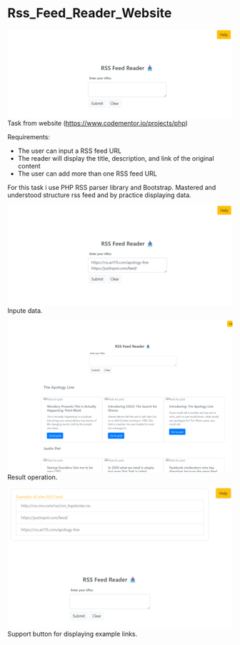 ﻿# Rss_Feed_Reader_Website
![Project](images/mainpage.png)<br>
Task from website (https://www.codementor.io/projects/php)<br>

Requirements:<br>
- The user can input a RSS feed URL
- The reader will display the title, description, and link of the original content
- The user can add more than one RSS feed URL

For this task i use PHP RSS parser library and Bootstrap. Mastered and understood structure rss feed and by practice displaying data.

![Project](images/inputRSSFeeds.png)<br>
Inpute data.<br>

![Project](images/result.png)<br>
Result operation.<br>

![Project](images/supportButton.png)<br>
Support button for displaying example links.<br>

